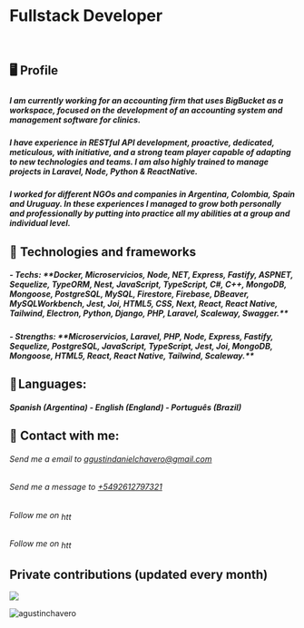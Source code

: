 ﻿# Fullstack Developer
﻿<h2 align="left">🖥️ Profile </h2>
<h5 align="left"></h5>
<h5 align="left">I am currently working for an accounting firm that uses BigBucket as a workspace, focused on the development of an accounting system and management software for clinics.</h5>
<h5 align="left">I have experience in RESTful API development, proactive, dedicated, meticulous, with initiative, and a strong team player capable of adapting to new technologies and teams. I am also highly trained to manage projects in Laravel, Node, Python & ReactNative.</h5>
<h5 align="left">I worked for different NGOs and companies in Argentina, Colombia, Spain and Uruguay. In these experiences I managed to grow both personally and professionally by putting into practice all my abilities at a group and individual level.</h5>

<h2 align="left">🧠 Technologies and frameworks</h2>
<h5 align="left"> - Techs: **Docker, Microservicios, Node, NET, Express, Fastify, ASPNET, Sequelize, TypeORM, Nest, JavaScript, TypeScript, C#, C++, MongoDB, Mongoose, PostgreSQL, MySQL, Firestore, Firebase, DBeaver, MySQLWorkbench, Jest, Joi, HTML5, CSS, Next, React, React Native, Tailwind, Electron, Python, Django, PHP, Laravel, Scaleway, Swagger.** </h5>
<h5 align="left"> - Strengths: **Microservicios, Laravel, PHP, Node, Express, Fastify, Sequelize, PostgreSQL, JavaScript, TypeScript, Jest, Joi, MongoDB, Mongoose, HTML5, React, React Native, Tailwind, Scaleway.** </h5>

<h2 align="left">👄 Languages:</h2>
<h5 align="left"> Spanish (Argentina) - English (England) - Português (Brazil) </h5>

<h2 align="left">📱 Contact with me:</h2>
<h6 align="left"> Send me a email to <a href="mailto:agustindanielchavero@gmail.com" target="blank">agustindanielchavero@gmail.com</a></h6>
<h6 align="left"> Send me a message to <a href="https://api.whatsapp.com/send?phone=5492612797321" target="blank">+5492612797321</a></h6>
<h6 align="left"> Follow me on <a href="https://www.linkedin.com/in/agustinchavero/" target="blank"><img align="center" src="https://raw.githubusercontent.com/rahuldkjain/github-profile-readme-generator/master/src/images/icons/Social/linked-in-alt.svg" alt="https://www.linkedin.com/in/agustinchavero/" height="15" width="25" /></a></h6>
<h6 align="left"> Follow me on <a href="https://www.instagram.com/agustinchavero.dev/" target="blank"><img align="center" src="https://raw.githubusercontent.com/rahuldkjain/github-profile-readme-generator/master/src/images/icons/Social/instagram.svg" alt="https://www.instagram.com/agustinchavero.dev/" height="15" width="25" /></a></h6>

<h2 align="left">Private contributions (updated every month)</h2>
<p><img align="center" src="https://github.com/AgustinChavero/AgustinChavero/assets/115723404/a7d80d91-6fed-4140-b8d7-a9a22f720a54" /></p>

<p align="left"> <img src="https://komarev.com/ghpvc/?username=agustinchavero&label=Profile%20views&color=0e75b6&style=flat" alt="agustinchavero" /> </p>
